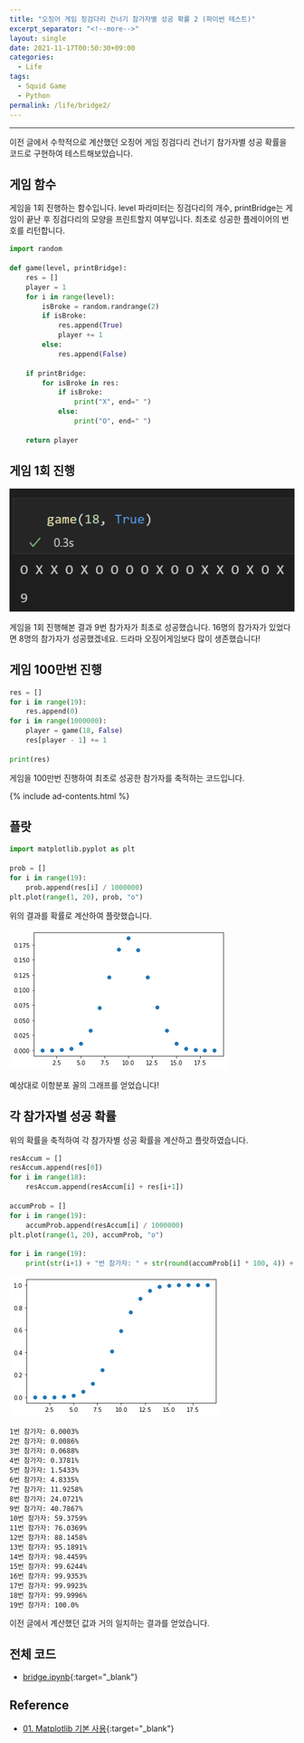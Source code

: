 ```yaml
---
title: "오징어 게임 징검다리 건너기 참가자별 성공 확률 2 (파이썬 테스트)"
excerpt_separator: "<!--more-->"
layout: single
date: 2021-11-17T00:50:30+09:00
categories:
  - Life
tags:
  - Squid Game
  - Python
permalink: /life/bridge2/
---
```

---

이전 글에서 수학적으로 계산했던 오징어 게임 징검다리 건너기 참가자별 성공 확률을 코드로 구현하여 테스트해보았습니다.
<!--more-->

## 게임 함수
게임을 1회 진행하는 함수입니다. level 파라미터는 징검다리의 개수, printBridge는 게임이 끝난 후 징검다리의 모양을 프린트할지 여부입니다. 최초로 성공한 플레이어의 번호를 리턴합니다.

```python
import random

def game(level, printBridge):
    res = []
    player = 1
    for i in range(level):
        isBroke = random.randrange(2)
        if isBroke:
            res.append(True)
            player += 1
        else:
            res.append(False)
    
    if printBridge:
        for isBroke in res:
            if isBroke:
                print("X", end=" ")
            else:
                print("O", end=" ")
    
    return player
```

## 게임 1회 진행
![1 game](/assets/post-images/life-bridge2/1.png)

게임을 1회 진행해본 결과 9번 참가자가 최초로 성공했습니다. 16명의 참가자가 있었다면 8명의 참가자가 성공했겠네요. 드라마 오징어게임보다 많이 생존했습니다!

## 게임 100만번 진행
```python
res = []
for i in range(19):
    res.append(0)
for i in range(1000000):
    player = game(18, False)
    res[player - 1] += 1

print(res)
```
게임을 100만번 진행하여 최초로 성공한 참가자를 축적하는 코드입니다.

{% include ad-contents.html %}

## 플랏
```python
import matplotlib.pyplot as plt

prob = []
for i in range(19):
    prob.append(res[i] / 1000000)
plt.plot(range(1, 20), prob, "o")
```
위의 결과를 확률로 계산하여 플랏했습니다.

![plot1](/assets/post-images/life-bridge2/plot1.png)

예상대로 이항분포 꼴의 그래프를 얻었습니다!

## 각 참가자별 성공 확률
위의 확률을 축적하여 각 참가자별 성공 확률을 계산하고 플랏하였습니다.

```python
resAccum = []
resAccum.append(res[0])
for i in range(18):
    resAccum.append(resAccum[i] + res[i+1])

accumProb = []
for i in range(19):
    accumProb.append(resAccum[i] / 1000000)
plt.plot(range(1, 20), accumProb, "o")

for i in range(19):
    print(str(i+1) + "번 참가자: " + str(round(accumProb[i] * 100, 4)) + "%")
```

![plot2](/assets/post-images/life-bridge2/plot2.png)

```
1번 참가자: 0.0003%
2번 참가자: 0.0086%
3번 참가자: 0.0688%
4번 참가자: 0.3781%
5번 참가자: 1.5433%
6번 참가자: 4.8335%
7번 참가자: 11.9258%
8번 참가자: 24.0721%
9번 참가자: 40.7867%
10번 참가자: 59.3759%
11번 참가자: 76.0369%
12번 참가자: 88.1458%
13번 참가자: 95.1891%
14번 참가자: 98.4459%
15번 참가자: 99.6244%
16번 참가자: 99.9353%
17번 참가자: 99.9923%
18번 참가자: 99.9996%
19번 참가자: 100.0%
```
이전 글에서 계산했던 값과 거의 일치하는 결과를 얻었습니다.

## 전체 코드
* [bridge.ipynb](https://github.com/unionyy/laboratory/blob/main/glass-bridge/bridge.ipynb){:target="_blank"}

## Reference
* [01. Matplotlib 기본 사용](https://wikidocs.net/92071){:target="_blank"}
